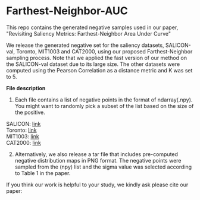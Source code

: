 # Farthest-Neighbor-AUC
This repo contains the generated negative samples used in our paper, "Revisiting Saliency Metrics: Farthest-Neighbor Area Under Curve"

We release the generated negative set for the saliency datasets, SALICON-val, Toronto, MIT1003 and CAT2000,
using our proposed Farthest-Neighbor sampling process. Note that we applied the fast version of our method on the SALICON-val
dataset due to its large size. The other datasets were computed using the Pearson Correlation as a distance metric 
and K was set to 5. 


**File description**
1. Each file contains a list of negative points in the format of ndarray(.npy). You might want to randomly pick
a subset of the list based on the size of the positive.

SALICON: [link](https://drive.google.com/file/d/1D-vQY8fBTmGqTofr7pB788y5sjce9z6R/view?usp=sharing)  
Toronto: [link](https://drive.google.com/file/d/1mwd6Oheuwbu-CRKSyX4uRL1eH3dwQXQb/view?usp=sharing)  
MIT1003: [link]()  
CAT2000: [link](https://drive.google.com/file/d/1stGkaVwTxe5qJeflJNCjdNfNbW-r1bLU/view?usp=sharing)  

2. Alternatively, we also release a tar file that includes
pre-computed negative distribution maps in PNG format. The negative points were sampled from the (npy) list and the
sigma value was selected according to Table 1 in the paper.



If you think our work is helpful to your study, we kindly ask please cite our paper:
